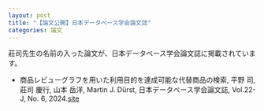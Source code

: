 ```yaml
---
layout: post
title: "【論文公開】日本データベース学会論文誌"
categories: 論文
---
```


莊司先生の名前の入った論文が、日本データベース学会論文誌に掲載されています。

- 商品レビューグラフを用いた利用目的を達成可能な代替商品の検索, 平野 司, 莊司 慶行, 山本 岳洋, Martin J. Dürst, 日本データベース学会論文誌, Vol.22-J, No. 6, 2024.[site](https://dbsj.org/journal/dbsj_journal_j/dbsj_journal_vol_22_06/)